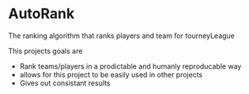 # AutoRank
The ranking algorithm that ranks players and team for tourneyLeague

This projects goals are
- Rank teams/players in a prodictable and humanly reproducable way
- allows for this project to be easily used in other projects
- Gives out consistant results

